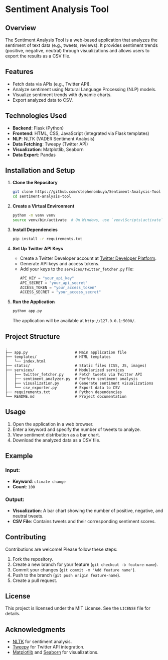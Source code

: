 # Sentiment Analysis Tool

## Overview
The Sentiment Analysis Tool is a web-based application that analyzes the sentiment of text data (e.g., tweets, reviews). It provides sentiment trends (positive, negative, neutral) through visualizations and allows users to export the results as a CSV file.

## Features
- Fetch data via APIs (e.g., Twitter API).
- Analyze sentiment using Natural Language Processing (NLP) models.
- Visualize sentiment trends with dynamic charts.
- Export analyzed data to CSV.

## Technologies Used
- **Backend**: Flask (Python)
- **Frontend**: HTML, CSS, JavaScript (integrated via Flask templates)
- **NLP**: NLTK (VADER Sentiment Analysis)
- **Data Fetching**: Tweepy (Twitter API)
- **Visualization**: Matplotlib, Seaborn
- **Data Export**: Pandas

## Installation and Setup

1. **Clone the Repository**
   ```bash
   git clone https://github.com/stephenombuya/Sentiment-Analysis-Tool
   cd sentiment-analysis-tool
   ```

2. **Create a Virtual Environment**
   ```bash
   python -m venv venv
   source venv/bin/activate  # On Windows, use `venv\Scripts\activate`
   ```

3. **Install Dependencies**
   ```bash
   pip install -r requirements.txt
   ```

4. **Set Up Twitter API Keys**
   - Create a Twitter Developer account at [Twitter Developer Platform](https://developer.twitter.com/).
   - Generate API keys and access tokens.
   - Add your keys to the `services/twitter_fetcher.py` file:
     ```python
     API_KEY = "your_api_key"
     API_SECRET = "your_api_secret"
     ACCESS_TOKEN = "your_access_token"
     ACCESS_SECRET = "your_access_secret"
     ```

5. **Run the Application**
   ```bash
   python app.py
   ```
   The application will be available at `http://127.0.0.1:5000/`.

## Project Structure
```
.
├── app.py                     # Main application file
├── templates/                 # HTML templates
│   └── index.html
├── static/                    # Static files (CSS, JS, images)
├── services/                  # Modularized services
│   ├── twitter_fetcher.py     # Fetch tweets via Twitter API
│   ├── sentiment_analyzer.py  # Perform sentiment analysis
│   ├── visualization.py       # Generate sentiment visualizations
│   └── csv_exporter.py        # Export data to CSV
├── requirements.txt           # Python dependencies
└── README.md                  # Project documentation
```

## Usage
1. Open the application in a web browser.
2. Enter a keyword and specify the number of tweets to analyze.
3. View sentiment distribution as a bar chart.
4. Download the analyzed data as a CSV file.

## Example
### Input:
- **Keyword**: `climate change`
- **Count**: `100`

### Output:
- **Visualization**: A bar chart showing the number of positive, negative, and neutral tweets.
- **CSV File**: Contains tweets and their corresponding sentiment scores.

## Contributing
Contributions are welcome! Please follow these steps:
1. Fork the repository.
2. Create a new branch for your feature (`git checkout -b feature-name`).
3. Commit your changes (`git commit -m 'Add feature name'`).
4. Push to the branch (`git push origin feature-name`).
5. Create a pull request.

## License
This project is licensed under the MIT License. See the `LICENSE` file for details.

## Acknowledgments
- [NLTK](https://www.nltk.org/) for sentiment analysis.
- [Tweepy](https://www.tweepy.org/) for Twitter API integration.
- [Matplotlib](https://matplotlib.org/) and [Seaborn](https://seaborn.pydata.org/) for visualizations.
